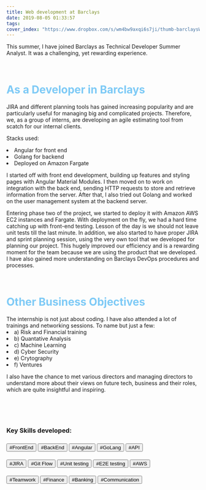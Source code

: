 ```yaml
---
title: Web development at Barclays
date: 2019-08-05 01:33:57
tags:
cover_index: "https://www.dropbox.com/s/wm4bw9axqi6s7ji/thumb-barclaysWeb.jpg?raw=1"
---
```

<p>This summer, I have joined Barclays as Technical Developer Summer Analyst. It was a challenging, yet rewarding experience.</p>
<br>
<h1 style="color:#7ecaf6;" class="fas fa-briefcase"> As a Developer in Barclays </h1>
JIRA and different planning tools has gained increasing popularity and are particularly useful for managing big and complicated projects. Therefore, we, as a group of interns, are developing an agile estimating tool from scatch for our internal clients.

<p>Stacks used: </p>
<li>Angular for front end</li>
<li>Golang for backend</li>
<li>Deployed on Amazon Fargate</li>

<p>I started off with front end development, building up features and styling pages with Angular Material Modules. I then moved on to work on integration with the back end, sending HTTP requests to store and retrieve information from the server. After that, I also tried out Golang and worked on the user management system at the backend server. </p>
<p>Entering phase two of the project, we started to deploy it with Amazon AWS EC2 instances and Fargate. With deployment on the fly, we had a hard time catching up with front-end testing. Lesson of the day is we should not leave unit tests till the last minute. In addition, we also started to have proper JIRA and sprint planning session, using the very own tool that we developed for planning our project. This hugely improved our efficiency and is a rewarding moment for the team because we are using the product that we developed.  I have also gained more understanding on Barclays DevOps procedures and processes. </p>
<br>
<h1 style="color:#7ecaf6;" class="fas fa-briefcase"> Other Business Objectives </h1>
The internship is not just about coding. I have also attended a lot of trainings and networking sessions. 
To name but just a few:
<li>a) Risk and Financial training</li>
<li>b) Quantative Analysis</li>
<li>c) Machine Learning</li>
<li>d) Cyber Security</li>
<li>e) Crytography</li>
<li>f) Ventures</li>

<p>I also have the chance to met various directors and managing directors to understand more about their views on future tech, business and their roles, which are quite insightful and inspiring.</p>
<br>
<br>
<br>
<h3>Key Skills developed:<h3>
<button>#FrontEnd</button>  <button>#BackEnd</button>  
<button>#Angular</button>  <button>#GoLang</button>  <button>#API</button>
<br>
<br>
<button>#JIRA</button>  <button>#Git Flow</button>  <button>#Unit testing</button>  <button>#E2E testing</button>  <button>#AWS</button>
<br>
<br>
<button>#Teamwork</button>  <button>#Finance</button>  <button>#Banking</button>  <button>#Communication</button>
